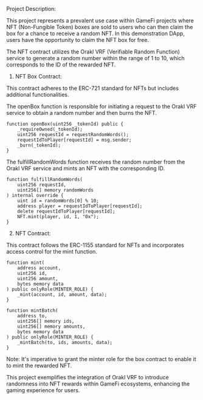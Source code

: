 
Project Description:

This project represents a prevalent use case within GameFi projects where NFT (Non-Fungible Token) boxes are sold to users who can then claim the box for a chance to receive a random NFT. In this demonstration DApp, users have the opportunity to claim the NFT box for free.

The NFT contract utilizes the Orakl VRF (Verifiable Random Function) service to generate a random number within the range of 1 to 10, which corresponds to the ID of the rewarded NFT.

1. NFT Box Contract:

This contract adheres to the ERC-721 standard for NFTs but includes additional functionalities.

The openBox function is responsible for initiating a request to the Orakl VRF service to obtain a random number and then burns the NFT.
```
function openBox(uint256 _tokenId) public {
    _requireOwned(_tokenId);
    uint256 requestId = requestRandomWords();
    requestIdToPlayer[requestId] = msg.sender;
    _burn(_tokenId);
}
```
The fulfillRandomWords function receives the random number from the Orakl VRF service and mints an NFT with the corresponding ID.
```
function fulfillRandomWords(
    uint256 requestId,
    uint256[] memory randomWords
) internal override {
    uint id = randomWords[0] % 10;
    address player = requestIdToPlayer[requestId];
    delete requestIdToPlayer[requestId];
    NFT.mint(player, id, 1, "0x");
}
```
2. NFT Contract:

This contract follows the ERC-1155 standard for NFTs and incorporates access control for the mint function.

```
function mint(
    address account,
    uint256 id,
    uint256 amount,
    bytes memory data
) public onlyRole(MINTER_ROLE) {
    _mint(account, id, amount, data);
}
```
```
function mintBatch(
    address to,
    uint256[] memory ids,
    uint256[] memory amounts,
    bytes memory data
) public onlyRole(MINTER_ROLE) {
    _mintBatch(to, ids, amounts, data);
}
```
Note: It's imperative to grant the minter role for the box contract to enable it to mint the rewarded NFT.

This project exemplifies the integration of Orakl VRF to introduce randomness into NFT rewards within GameFi ecosystems, enhancing the gaming experience for users.